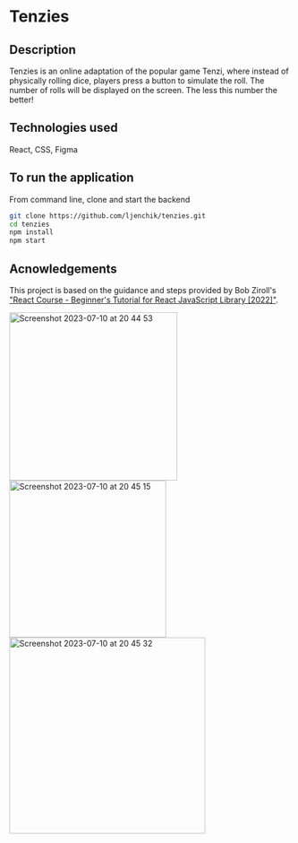 # Tenzies

## Description

Tenzies is an online adaptation of the popular game Tenzi, where instead of physically rolling dice, players press a button to simulate the roll. The number of rolls will be displayed on the screen. The less this number the better!

## Technologies used 

React, CSS, Figma

## To run the application

From command line, clone and start the backend
```bash
git clone https://github.com/ljenchik/tenzies.git
cd tenzies
npm install
npm start
```

## Acnowledgements

This project is based on the guidance and steps provided by Bob Ziroll's  <a href="https://www.youtube.com/watch?v=bMknfKXIFA8"> 
"React Course - Beginner's Tutorial for React JavaScript Library [2022]"</a>. 

<img width="300" alt="Screenshot 2023-07-10 at 20 44 53" src="https://github.com/ljenchik/tenzies/assets/84686704/63c655b2-5186-4f3c-88f8-26d8432e8eac">
<img width="280" alt="Screenshot 2023-07-10 at 20 45 15" src="https://github.com/ljenchik/tenzies/assets/84686704/1b75898f-b486-476d-9e46-c222a258a13d">
<img width="350" alt="Screenshot 2023-07-10 at 20 45 32" src="https://github.com/ljenchik/tenzies/assets/84686704/a2cbc80e-4d69-4e66-81c6-fde880062360">

